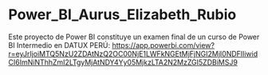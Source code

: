 # Power_BI_Aurus_Elizabeth_Rubio
Este proyecto de Power BI constituye un examen final de un curso de Power BI Intermedio en DATUX PERÚ: https://app.powerbi.com/view?r=eyJrIjoiMTQ5NzU2ZDAtNzQ2OC00NjE1LWFkNGEtMjFjNGI2MjI0NDFlIiwidCI6ImNiNThhZmI2LTgyMjAtNDY4Yy05MjkzLTA2N2MzZGI5ZDBiMSJ9
